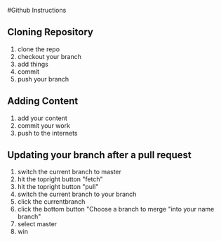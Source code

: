 #Github Instructions
## Cloning Repository
1. clone the repo
2. checkout your branch
3. add things
4. commit
5. push your branch

## Adding Content
1. add your content
2. commit your work
3. push to the internets

## Updating your branch after a pull request

1. switch the current branch to master 
2. hit the topright button "fetch"
3. hit the topright button "pull"
4. switch the current branch to your branch
5. click the currentbranch 
6. click the bottom button "Choose a branch to merge "into your name branch"
7. select master
8. win